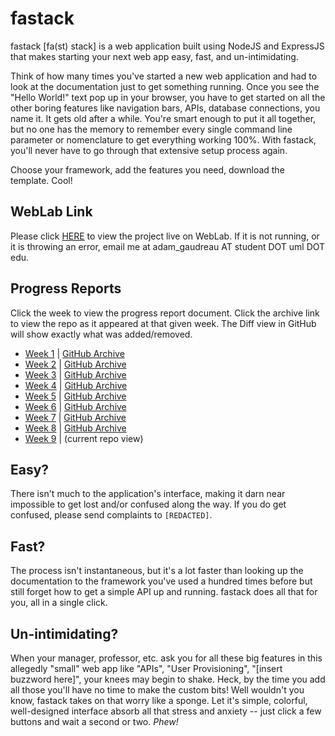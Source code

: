 # fastack
fastack [fa(st) stack] is a web application built using NodeJS and ExpressJS that makes
starting your next web app easy, fast, and un-intimidating. 

Think of how many times you've started a new web application and had to look at the 
documentation just to get something running. Once you see the "Hello World!" text pop
up in your browser, you have to get started on all the other boring features like
navigation bars, APIs, database connections, you name it. It gets old after a while.
You're smart enough to put it all together, but no one has the memory to remember
every single command line parameter or nomenclature to get everything working 100%.
With fastack, you'll never have to go through that extensive setup process again.

Choose your framework, add the features you need, download the template. Cool!

## WebLab Link
Please click [HERE](http://weblab.cs.uml.edu:3003) to view the project live on WebLab. If it is
not running, or it is throwing an error, email me at adam_gaudreau AT student DOT uml DOT edu.

## Progress Reports
Click the week to view the progress report document. Click the archive link to view the repo as it
appeared at that given week. The Diff view in GitHub will show exactly what was added/removed.
* [Week 1](https://github.com/argaudreau/fastack/tree/master/docs/progress_reports/week1.txt) | [GitHub Archive](https://github.com/argaudreau/fastack/tree/ac6e6830ffc3881a10805021891f5814860d6a23)
* [Week 2](https://github.com/argaudreau/fastack/tree/master/docs/progress_reports/week2.txt) | [GitHub Archive](https://github.com/argaudreau/fastack/tree/08fc7fce809c760e34ef127fba47bbbd14b956e5)
* [Week 3](https://github.com/argaudreau/fastack/tree/master/docs/progress_reports/week3.txt) | [GitHub Archive](https://github.com/argaudreau/fastack/tree/b78235a3843fa1a1883a60ae935ed33e232247bd)
* [Week 4](https://github.com/argaudreau/fastack/tree/master/docs/progress_reports/week4.txt) | [GitHub Archive](https://github.com/argaudreau/fastack/tree/71b22ed56422c3e6c6f6ad9071933acb3f09f300)
* [Week 5](https://github.com/argaudreau/fastack/tree/master/docs/progress_reports/week5.txt) | [GitHub Archive](https://github.com/argaudreau/fastack/tree/6beb176e7b7814191c71e22753465d2fc7dd704a)
* [Week 6](https://github.com/argaudreau/fastack/tree/master/docs/progress_reports/week6.txt) | [GitHub Archive](https://github.com/argaudreau/fastack/tree/a0709c7799fd3a2d1fece1a1739df60b826087de)
* [Week 7](https://github.com/argaudreau/fastack/tree/master/docs/progress_reports/week7.txt) | [GitHub Archive](https://github.com/argaudreau/fastack/tree/b09845cfe0058f64216654e4be4515a84c75c53f)
* [Week 8](https://github.com/argaudreau/fastack/tree/master/docs/progress_reports/week8.txt) | [GitHub Archive](https://github.com/argaudreau/fastack/tree/9fd2dafbcc977c35828ff0413277edb028fb0886)
* [Week 9](https://github.com/argaudreau/fastack/tree/master/docs/progress_reports/week9.txt) | (current repo view)


## Easy?
There isn't much to the application's interface, making it darn near impossible to 
get lost and/or confused along the way. If you do get confused, please send complaints
to `[REDACTED]`.

## Fast?
The process isn't instantaneous, but it's a lot faster than looking up the documentation
to the framework you've used a hundred times before but still forget how to get a simple
API up and running. fastack does all that for you, all in a single click.

## Un-intimidating?
When your manager, professor, etc. ask you for all these big features in this allegedly
"small" web app like "APIs", "User Provisioning", "[insert buzzword here]", your
knees may begin to shake. Heck, by the time you add all those you'll have no time to
make the custom bits! Well wouldn't you know, fastack takes on that worry like a sponge.
Let it's simple, colorful, well-designed interface absorb all that stress and anxiety -- 
just click a few buttons and wait a second or two. *Phew!*
